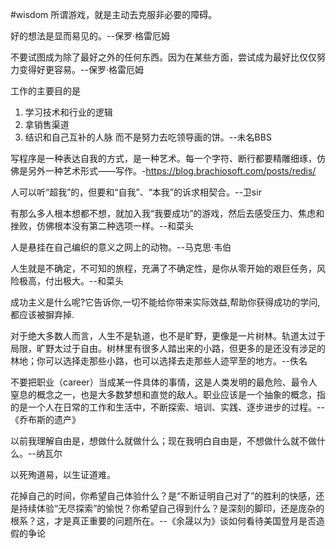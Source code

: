 #wisdom
所谓游戏，就是主动去克服非必要的障碍。

好的想法是显而易见的。--保罗·格雷厄姆

不要试图成为除了最好之外的任何东西。因为在某些方面，尝试成为最好比仅仅努力变得好更容易。--保罗·格雷厄姆

工作的主要目的是
1. 学习技术和行业的逻辑
2. 拿销售渠道
3. 结识和自己互补的人脉
而不是努力去吃领导画的饼。--未名BBS

写程序是一种表达自我的方式，是一种艺术。每一个字符、断行都要精雕细琢，仿佛是另外一种艺术形式——写作。-https://blog.brachiosoft.com/posts/redis/

人可以听“超我”的，但要和“自我”、“本我”的诉求相契合。--卫sir

有那么多人根本想都不想，就加入我“我要成功”的游戏，然后去感受压力、焦虑和挫败，仿佛根本没有第二种选项一样。--和菜头

人是悬挂在自己编织的意义之网上的动物。--马克思·韦伯

人生就是不确定，不可知的旅程，充满了不确定性，是你从零开始的艰巨任务，风险极高，付出极大。--和菜头


成功主义是什么呢?它告诉你,一切不能给你带来实际效益,帮助你获得成功的学问,都应该被摒弃掉.

对于绝大多数人而言，人生不是轨道，也不是旷野，更像是一片树林。轨道太过于局限，旷野太过于自由。树林里有很多人踏出来的小路，但更多的是还没有涉足的林地；你可以选择走那些小路，也可以选择去走那些人迹罕至的地方。--佚名

不要把职业（career）当成某一件具体的事情，这是人类发明的最危险、最令人窒息的概念之一，也是大多数梦想和直觉的敌人。职业应该是一个抽象的概念，指的是一个人在日常的工作和生活中，不断探索、培训、实践、逐步进步的过程。--《乔布斯的遗产》

以前我理解自由是，想做什么就做什么；现在我明白自由是，不想做什么就不做什么。--纳瓦尔

以死殉道易，以生证道难。

花掉自己的时间，你希望自己体验什么？是“不断证明自己对了”的胜利的快感，还是持续体验“无尽探索”的愉悦？你希望自己得到什么？是深刻的脚印，还是庞杂的根系？这，才是真正重要的问题所在。--《余晟以为》谈如何看待美国登月是否造假的争论